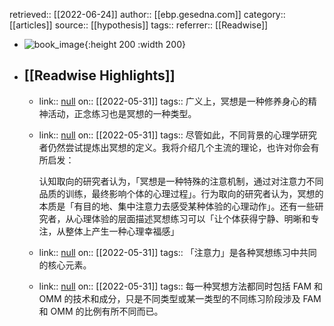 retrieved:: [[2022-06-24]]
author:: [[ebp.gesedna.com]]
category:: [[articles]]
source:: [[hypothesis]]
tags:: 
referrer:: [[Readwise]]

- ![book_image](https://readwise-assets.s3.amazonaws.com/static/images/article0.00998d930354.png){:height 200 :width 200}
- ## [[Readwise Highlights]]
	- link:: [null](null)
	  on:: [[2022-05-31]]
	  tags:: 
	  广义上，冥想是一种修养身心的精神活动，正念练习也是冥想的一种类型。
	- link:: [null](null)
	  on:: [[2022-05-31]]
	  tags:: 
	  尽管如此，不同背景的心理学研究者仍然尝试提炼出冥想的定义。我将介绍几个主流的理论，也许对你会有所启发：
	  
	  
	  
	  认知取向的研究者认为，「冥想是一种特殊的注意机制，通过对注意力不同品质的训练，最终影响个体的心理过程」。行为取向的研究者认为，冥想的本质是「有目的地、集中注意力去感受某种体验的心理动作」。还有一些研究者，从心理体验的层面描述冥想练习可以「让个体获得宁静、明晰和专注，从整体上产生一种心理幸福感」
	- link:: [null](null)
	  on:: [[2022-05-31]]
	  tags:: 
	  「注意力」是各种冥想练习中共同的核心元素。
	- link:: [null](null)
	  on:: [[2022-05-31]]
	  tags:: 
	  每一种冥想方法都同时包括 FAM 和OMM 的技术和成分，只是不同类型或某一类型的不同练习阶段涉及 FAM 和 OMM 的比例有所不同而已。